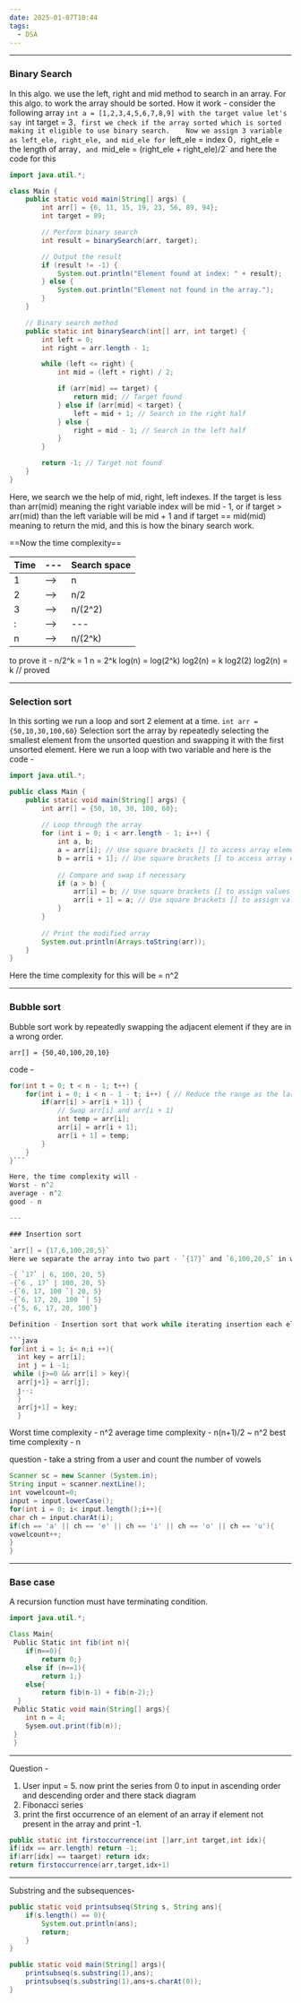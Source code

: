 ```yaml
---
date: 2025-01-07T10:44
tags:
  - DSA
---
```



---
### <span font ="Blue"> Binary Search </span>

In this algo. we use the left, right and mid method to search in an array. For this algo. to work the array should be sorted.
How it work  - consider the following array
  `int a = [1,2,3,4,5,6,7,8,9]
  with the target value let's say `int target = 3`,
  first we check if the array sorted which is sorted making it eligible to use binary search.   
  Now we assign 3 variable as left_ele, right_ele, and mid_ele
  for `left_ele = index 0`, `right_ele = the length of array`, and `mid_ele = (right_ele + right_ele)/2`
and here the code for this
```java
import java.util.*;

class Main {
    public static void main(String[] args) {
        int arr[] = {6, 11, 15, 19, 23, 56, 89, 94};
        int target = 89;

        // Perform binary search
        int result = binarySearch(arr, target);

        // Output the result
        if (result != -1) {
            System.out.println("Element found at index: " + result);
        } else {
            System.out.println("Element not found in the array.");
        }
    }

    // Binary search method
    public static int binarySearch(int[] arr, int target) {
        int left = 0;
        int right = arr.length - 1;

        while (left <= right) {
            int mid = (left + right) / 2;

            if (arr[mid] == target) {
                return mid; // Target found
            } else if (arr[mid] < target) {
                left = mid + 1; // Search in the right half
            } else {
                right = mid - 1; // Search in the left half
            }
        }

        return -1; // Target not found
    }
}
```

Here, we search we the help of mid, right, left indexes.
If the target is less than arr(mid) meaning the right variable index will be mid - 1, or if target > arr(mid) than the left variable will be mid + 1 and if target == mid(mid) meaning to return the mid, and this is how the binary search work.

==Now the time complexity== 


| Time | --- | Search space |
| ---- | --- | ------------ |
| 1    | --> | n            |
| 2    | --> | n/2          |
| 3    | --> | n/(2^2)      |
| :    | --> | ---          |
| n    | --> | n/(2^k)      |

to prove it - 
n/2^k = 1
n = 2^k
log(n) = log(2^k)
log2(n) = k log2(2)
log2(n) = k // proved

--- 

### Selection sort

In this sorting we run a loop and sort 2 element at a time.
`int arr = {50,10,30,100,60}`
Selection sort the array by repeatedly selecting the smallest element from the  unsorted question and swapping it with the first unsorted element. 
Here we run a loop with two variable 
and here is the code - 
```java
import java.util.*;

public class Main {
    public static void main(String[] args) {
        int arr[] = {50, 10, 30, 100, 60};
        
        // Loop through the array
        for (int i = 0; i < arr.length - 1; i++) {
            int a, b;
            a = arr[i]; // Use square brackets [] to access array elements
            b = arr[i + 1]; // Use square brackets [] to access array elements
            
            // Compare and swap if necessary
            if (a > b) {
                arr[i] = b; // Use square brackets [] to assign values
                arr[i + 1] = a; // Use square brackets [] to assign values
            }
        }
        
        // Print the modified array
        System.out.println(Arrays.toString(arr));
    }
}
```

Here the time complexity for this will be = n^2

---

### Bubble sort 

Bubble sort work by repeatedly swapping the adjacent element if they are in a wrong order.


`arr[] = {50,40,100,20,10}` 

code - 
```java
for(int t = 0; t < n - 1; t++) {
    for(int i = 0; i < n - 1 - t; i++) { // Reduce the range as the largest elements bubble to the end
        if(arr[i] > arr[i + 1]) {
            // Swap arr[i] and arr[i + 1]
            int temp = arr[i];
            arr[i] = arr[i + 1];
            arr[i + 1] = temp;
        }
    }
}```

Here, the time complexity will - 
Worst - n^2
average - n^2
good - n

---

### Insertion sort

`arr[] = {17,6,100,20,5}`
Here we separate the array into two part - `{17}` and `6,100,20,5` in which the element with a single element is sorted meanwhile the other one is the unsorted array. Now we compare the first element(17)  with the two element (6), and then we shift the smallest element in front of the 17. Now that the we got two in the sorted array `6,17`. And this algo goes on - 

-{ `17` | 6, 100, 20, 5}
-{`6 , 17` | 100, 20, 5}
-{`6, 17, 100 `| 20, 5}
-{`6, 17, 20, 100 `| 5}
-{`5, 6, 17, 20, 100`}

Definition - Insertion sort that work while iterating insertion each element of an unsorted list into it's correct position in the sorted portion of it .

```java
for(int i = 1; i< n;i ++){
  int key = arr[i];
  int j = i -1;
 while (j>=0 && arr[i] > key){
  arr[j+1} = arr[j];
  j--;
  }
  arr[j+1] = key;
  }
  ```

Worst time complexity - n^2
average time complexity - n(n+1)/2 ~ n^2
best time complexity - n

question - take a string from a user and count the number of vowels
```java
Scanner sc = new Scanner (System.in);
String input = scanner.nextLine();
int vowelcount=0;
input = input.lowerCase();
for(int i = 0; i< input.length();i++){
char ch = input.charAt(i);
if(ch == 'a' || ch == 'e' || ch == 'i' || ch == 'o' || ch == 'u'){
vowelcount++;
}
}
```


---

### Base case

A recursion function must have terminating condition.

```java
import java.util.*;

Class Main{
 Public Static int fib(int n){
    if(n==0){
        return 0;}
    else if (n==1){
        return 1;}
    else{
        return fib(n-1) + fib(n-2);}
  }
 Public Static void main(String[] args){
    int n = 4;
    Sysem.out.print(fib(n));
 }
 }
 ```
 ---

Question - 
1. User input = 5. now print the series from 0 to input in ascending order and descending order 
  and there stack diagram
2. Fibonacci series 
3. print the first occurrence of an element of an array if element  not present in the array and print -1.
```java 
public static int firstoccurrence(int []arr,int target,int idx){
if(idx == arr.length) return -1;
if(arr[idx] == taarget) return idx;
return firstoccurrence(arr,target,idx+1)
```

---

Substring and the subsequences- 
```java 
public static void printsubseq(String s, String ans){
    if(s.length() == 0){
        System.out.println(ans);
        return;
    }
}

public static void main(String[] args){
    printsubseq(s.substring(1),ans);
    printsubseq(s.substring(1),ans+s.charAt(0));
}

```

